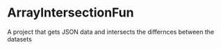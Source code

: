 # ArrayIntersectionFun
A project that gets JSON data and intersects the differnces between the datasets
